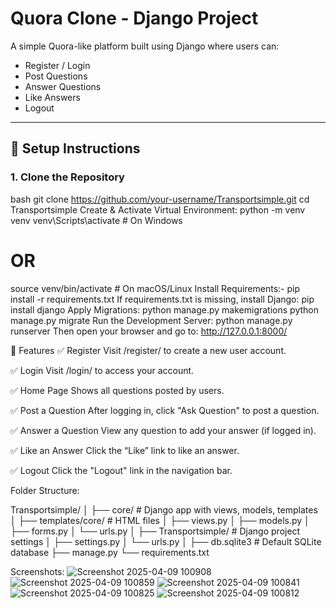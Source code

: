 # Quora Clone - Django Project

A simple Quora-like platform built using Django where users can:
- Register / Login
- Post Questions
- Answer Questions
- Like Answers
- Logout

---

## 🚀 Setup Instructions

### 1. Clone the Repository

bash
git clone https://github.com/your-username/Transportsimple.git
cd Transportsimple
 Create & Activate Virtual Environment:
python -m venv venv
venv\Scripts\activate  # On Windows
# OR
source venv/bin/activate  # On macOS/Linux
Install Requirements:- 
pip install -r requirements.txt
If requirements.txt is missing, install Django:
pip install django
Apply Migrations:
python manage.py makemigrations
python manage.py migrate
Run the Development Server:
python manage.py runserver
Then open your browser and go to:
http://127.0.0.1:8000/

🔐 Features
✅ Register
Visit /register/ to create a new user account.

✅ Login
Visit /login/ to access your account.

✅ Home Page
Shows all questions posted by users.

✅ Post a Question
After logging in, click "Ask Question" to post a question.

✅ Answer a Question
View any question to add your answer (if logged in).

✅ Like an Answer
Click the “Like” link to like an answer.

✅ Logout
Click the "Logout" link in the navigation bar.


Folder Structure: 

Transportsimple/
│
├── core/               # Django app with views, models, templates
│   ├── templates/core/ # HTML files
│   ├── views.py
│   ├── models.py
│   ├── forms.py
│   └── urls.py
│
├── Transportsimple/    # Django project settings
│   ├── settings.py
│   └── urls.py
│
├── db.sqlite3          # Default SQLite database
├── manage.py
└── requirements.txt

Screenshots:
![Screenshot 2025-04-09 100908](https://github.com/user-attachments/assets/cd763139-71aa-45d7-b5ac-829779d2844e)
![Screenshot 2025-04-09 100859](https://github.com/user-attachments/assets/72ca539d-4fae-4a7e-b1a4-d5bc4296d8c2)
![Screenshot 2025-04-09 100841](https://github.com/user-attachments/assets/bec2fb85-65a1-4451-b88d-136b3e129884)
![Screenshot 2025-04-09 100825](https://github.com/user-attachments/assets/9f9ef4db-f3dd-4c2d-ba29-e3e0f3ff4967)
![Screenshot 2025-04-09 100812](https://github.com/user-attachments/assets/84ef98a5-c867-4747-abca-151b863a2ec8)







